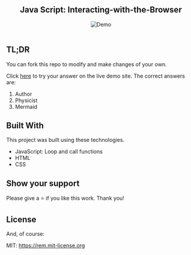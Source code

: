 <h2 align="center">
  Java Script: Interacting-with-the-Browser <br/>
</h2>

<div align="center">
  <img alt="Demo" src="barbie.gif">
</div>

<br/>

## TL;DR

You can fork this repo to modify and make changes of your own. 

Click  <a href="https://hannah-moon.github.io/13_ALAB-316.2.1_Interacting-with-the-Browser/">here</a> to try your answer on the live demo site. 
The correct answers are:
1. Author
2. Physicist
3. Mermaid


## Built With

This project was built using these technologies.

- JavaScript: Loop and call functions
- HTML
- CSS


## Show your support

Please give a ⭐ if you like this work. Thank you!


## License

And, of course:

MIT: <https://rem.mit-license.org>
